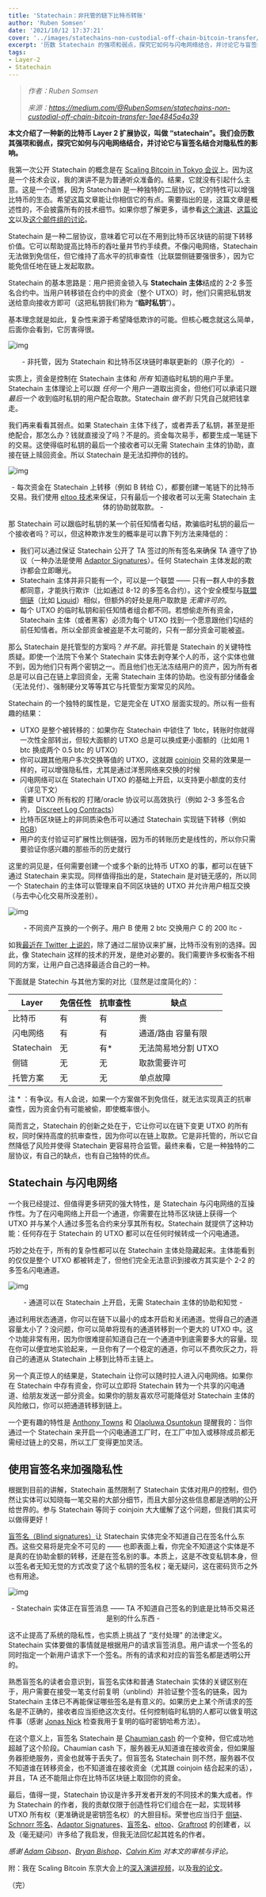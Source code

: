 ```yaml
---
title: 'Statechain：非托管的链下比特币转账'
author: 'Ruben Somsen'
date: '2021/10/12 17:37:21'
cover: '../images/statechains-non-custodial-off-chain-bitcoin-transfer/8XqCIrQ.png'
excerpt: '历数 Statechain 的强项和弱点，探究它如何与闪电网络结合，并讨论它与盲签名结合对隐私性的影响'
tags:
- Layer-2
- Statechain
---
```



> *作者：Ruben Somsen*
> 
> *来源：<https://medium.com/@RubenSomsen/statechains-non-custodial-off-chain-bitcoin-transfer-1ae4845a4a39>*



**本文介绍了一种新的比特币 Layer 2 扩展协议，叫做 “statechain”。我们会历数其强项和弱点，探究它如何与闪电网络结合，并讨论它与盲签名结合对隐私性的影响。**

我第一次公开 Statechain 的概念是在 [Scaling Bitcoin in Tokyo 会议](http://youtu.be/FI9cwksTrQs?t=47m36s)上。因为这是一个技术会议，我的演讲不是为普通听众准备的。结果，它就没有引起什么主意。这是一个遗憾，因为 Statechain 是一种独特的二层协议，它的特性可以增强比特币的生态。希望这篇文章能让你相信它的有点。需要指出的是，这篇文章是概述性的，不会披露所有的技术细节。如果你想了解更多，请参看[这个演讲](http://youtu.be/FI9cwksTrQs?t=47m36s)、[这篇论文](https://github.com/RubenSomsen/rubensomsen.github.io/blob/master/img/statechains.pdf)以及[这个邮件组的讨论](https://lists.linuxfoundation.org/pipermail/bitcoin-dev/2019-June/017005.html)。

Statechain 是一种二层协议，意味着它可以在不用到比特币区块链的前提下转移价值。它可以帮助提高比特币的吞吐量并节约手续费。不像闪电网络，Statechain 无法做到免信任，但它维持了高水平的抗审查性（比联盟侧链要强很多），因为它能免信任地在链上发起取款。

Statechain 的基本思路是：用户把资金锁入与 **Statechain 主体**结成的 2-2 多签名合约中。当用户转移锁在合约中的资金（整个 UTXO）时，他们只需把私钥发送给意向接收方即可（这把私钥我们称为 “**临时私钥**”）。

基本理念就是如此，复杂性来源于希望降低欺诈的可能。但核心概念就这么简单，后面你会看到，它厉害得很。

![img](../images/statechains-non-custodial-off-chain-bitcoin-transfer/e9QwNRA.gif)

<p style="text-align:center">- 非托管，因为 Statechain 和比特币区块链时串联更新的（原子化的） -</p>

实质上，资金是控制在 Statechain 主体和 *所有* 知道临时私钥的用户手里。Statechain 主体理论上可以跟 *任何一个* 用户一道取出资金，但他们可以承诺只跟 *最后一个* 收到临时私钥的用户配合取款。Statechain *做不到* 只凭自己就把钱拿走。

我们再来看看其弱点。如果 Statechain 主体下线了，或者弄丢了私钥，甚至是拒绝配合，那怎么办？钱就直接没了吗？不是的。资金每次易手，都要生成一笔链下的交易。这使得临时私钥的最后一个接收者可以无需 Statechain 主体的协助，直接在链上赎回资金。所以 Statechain 是无法扣押你的钱的。

![img](../images/statechains-non-custodial-off-chain-bitcoin-transfer/8XqCIrQ.png)

<p style="text-align:center">- 每次资金在 Statechain 上转移（例如 B 转给 C），都要创建一笔链下的比特币交易。我们使用 <a href="https://blockstream.com/eltoo.pdf">eltoo 技术</a>来保证，只有最后一个接收者可以无需 Statechain 主体的协助就取款。 -</p>

那 Statechain 可以跟临时私钥的某一个前任知情者勾结，欺骗临时私钥的最后一个接收者吗？可以，但这种欺诈发生的概率是可以靠下列方法来降低的：

- 我们可以通过保证 Statechain 公开了 TA 签过的所有签名来确保 TA 遵守了协议（一种办法是使用 [Adaptor Signatures](http://diyhpl.us/wiki/transcripts/layer2-summit/2018/scriptless-scripts/)）。任何 Statechain 主体发起的欺诈都会立即曝光。
- Statechain 主体并非只能有一个，可以是一个联盟 —— 只有一群人中的多数都同意，才能执行欺诈（比如通过 8-12 的多签名合约）。这个安全模型与[联盟侧链](https://blockstream.com/sidechains.pdf)（比如 [Liquid](https://www.blockstream.com/liquid/)）相似，但额外的好处是用户取款是 *无需许可的*。
- 每个 UTXO 的临时私钥和前任知情者组合都不同。若想偷走所有资金， Statechain 主体（或者黑客）必须为每个 UTXO 找到一个愿意跟他们勾结的前任知情者。所以全部资金被盗是不太可能的，只有一部分资金可能被盗。

那么 Statechain 是托管型的方案吗？*并不是*。非托管是 Statechain 的关键特性质疑。即使一个法院下令某个 Statechain 实体去剥夺某个人的币，这个实体也做不到，因为他们只有两个密钥之一。而且他们也无法冻结用户的资产，因为所有者总是可以自己在链上拿回资金，无需 Statechain 主体的协助。也没有部分储备金（无法兑付）、强制硬分叉等等其它与托管型方案常见的风险。

Statechain 的一个独特的属性是，它是完全在 UTXO 层面实现的。所以有一些有趣的结果：

- UTXO 是整个被转移的：如果你在 Statechain 中锁住了 1btc，转账时你就得一次性全部转出，但较大面额的 UTXO 总是可以换成更小面额的（比如用 1 btc 换成两个 0.5 btc 的 UTXO）
- 你可以跟其他用户多次交换等值的 UTXO，这就跟 [coinjoin](https://en.bitcoin.it/wiki/CoinJoin) 交易的效果是一样的，可以增强隐私性，尤其是通过洋葱网络来交换的时候
- 闪电网络可以在 Statechain UTXO 的基础上开启，以支持更小额度的支付（详见下文）
- 需要 UTXO 所有权的 打赌/oracle 协议可以高效执行（例如 2-3 多签名合约， [Discreet Log Contracts](https://adiabat.github.io/dlc.pdf)）
- 比特币区块链上的非同质染色币可以通过 Statechain 实现链下转移（例如 [RGB](https://github.com/rgb-org/spec)）
- 用户的支付验证可扩展性比侧链强，因为币的转账历史是线性的，所以你只需要验证你感兴趣的那些币的历史就行

这里的洞见是，任何需要创建一个或多个新的比特币 UTXO 的事，都可以在链下通过 Statechain 来实现。同样值得指出的是，Statechain 是对链无感的，所以同一个 Statechain 的主体可以管理来自不同区块链的 UTXO 并允许用户相互交换（与去中心化交易所没差别）。

![img](../images/statechains-non-custodial-off-chain-bitcoin-transfer/qSf_b0Q.png)

<p style="text-align:center">- 不同资产互换的一个例子。用户 B 使用 2 btc 交换用户 C 的 200 ltc -</p>

如我[最近在 Twitter 上说的](https://twitter.com/SomsenRuben/status/1115920063037497344)，除了通过二层协议来扩展，比特币没有别的选择。因此，像 Statechain 这样的技术的开发，是绝对必要的。我们需要许多权衡各不相同的方案，让用户自己选择最适合自己的一种。

下面就是 Statechin 与其他方案的对比（显然是过度简化的）：

| Layer      | 免信任性 | 抗审查性 | 缺点                |
| ---------- | -------- | -------- | ------------------- |
| 比特币     | 有       | 有       | 贵                  |
| 闪电网络   | 有       | 有       | 通道/路由 容量有限  |
| Statechain | 无       | 有*      | 无法简易地分割 UTXO |
| 侧链       | 无       | 无       | 取款需要许可        |
| 托管方案   | 无       | 无       | 单点故障            |

注 * ：有争议。有人会说，如果一个方案做不到免信任，就无法实现真正的抗审查性，因为资金仍有可能被偷，即使概率很小。

简而言之，Statechain 的创新之处在于，它让你可以在链下变更 UTXO 的所有权，同时保持高度的抗审查性，因为你可以在链上取款。它是非托管的，所以它自然降低了风险并使得 Statechain 更容易符合监管。最终来看，它是一种独特的二层协议，有自己的缺点，也有自己独特的优点。

## Statechain 与闪电网络

一个我已经提过、但值得更多研究的强大特性，是 Statechain 与闪电网络的互操作性。为了在闪电网络上开启一个通道，你需要在比特币区块链上获得一个 UTXO 并与某个人通过多签名合约来分享其所有权。Statechain 就提供了这种功能：任何存在于 Statechain 的 UTXO 都可以在任何时候转成一个闪电通道。

巧妙之处在于，所有的复杂性都可以在 Statechain 主体处隐藏起来。主体能看到的仅仅是整个 UTXO 都被转走了，但他们完全无法意识到接收方其实是个 2-2 的多签名闪电通道。

![img](../images/statechains-non-custodial-off-chain-bitcoin-transfer/1fBHnSg.png)

<p style="text-align:center">- 通道可以在 Statechain 上开启，无需 Statechain 主体的协助和知觉 -</p>

通过利用状态通道，你可以在链下以最小的成本开启和关闭通道。觉得自己的通道容量太小了？没问题，你可以简单将现有的通道转移到一个更大的 UTXO 中。这个功能非常有用，因为你很难提前知道自己在一个通道中到底需要多大的容量。现在你可以便宜地实验起来，一旦你有了一个稳定的通道，你可以不费吹灰之力，将自己的通道从 Statechain 上移到比特币主链上。

另一个真正惊人的结果是，Statechain 让你可以随时拉人进入闪电网络。如果你在 Statechain 中存有资金，你可以立即将 Statechain 转为一个共享的闪电通道、给朋友发送一部分资金。如果你的朋友喜欢尽可能降低对 Statechain 主体的风险敞口，你可以把通道转移到链上。

一个更有趣的特性是 [Anthony Towns](https://twitter.com/ajtowns) 和 [Olaoluwa Osuntokun](https://twitter.com/roasbeef) 提醒我的：当你通过一个 Statechain 来开启一个闪电通道工厂时，在工厂中加入或移除成员都无需经过链上的交易，所以工厂变得更加灵活。

## 使用盲签名来加强隐私性

根据到目前的讲解，Statechain 虽然限制了 Statechain 实体对用户的控制，但仍然让实体可以知晓每一笔交易的大部分细节，而且大部分这些信息都是透明的公开给世界的。参与 Statechain 等同于 coinjoin 大大缓解了这个问题，但我们其实可以做得更好！

[盲签名（Blind signatures）](http://diyhpl.us/wiki/transcripts/building-on-bitcoin/2018/blind-signatures-and-scriptless-scripts/)让 Statechain 实体完全不知道自己在签名什么东西。这些交易将是完全不可见的 —— 也即表面上看，你完全不知道这个实体是不是真的在协助金额的转移，还是在签名别的事。本质上，这是不改变私钥本身，但以签名者无知无觉的方式改变了这个私钥的签名权；毫无疑问，这在密码货币之外也有用途。

![img](../images/statechains-non-custodial-off-chain-bitcoin-transfer/NEV4KDg.png)

<p style="text-align:center">- Statechain 实体正在盲签消息 —— TA 不知道自己签名的到底是比特币交易还是别的什么东西 -</p>

这不止提高了系统的隐私性，也实质上挑战了 “支付处理” 的法律定义。Statechain 实体要做的事情就是根据用户的请求盲签消息。用户请求一个签名的同时指定一个新用户请求下一个签名。所有的请求和对应的盲签名都是透明公开的。

熟悉盲签名的读者会意识到，盲签名实体和普通 Statechain 实体的关键区别在于，用户需要在接受一笔支付前复明（unblind）并验证整个签名的链条，因为 Statechain 主体已不再能保证哪些签名是有意义的。如果历史上某个所请求的签名是不正确的，接收者应当拒绝这次支付。任何控制临时私钥的人都可以做复明这件事（感谢 [Jonas Nick](https://twitter.com/n1ckler) 检查我用于复明的临时密钥哈希方法）。

在这个意义上，盲签名 Statechain 是 [Chaumian cash](https://bitcoin.stackexchange.com/questions/9544/how-does-chaum-style-e-cash-work-all-the-wiki-links-are-broken) 的一个变种，但它成功地超越了这个阶段。Chaumian cash 下，服务器无从知道谁在接收资金，但如果服务器拒绝服务，资金也就等于丢失了。但盲签名 Statechain 则不然，服务器不仅不知道谁在转移资金，也不知道谁在接收资金（尤其跟 coinjoin 结合起来的话），并且，TA 还不能阻止你在比特币区块链上取回你的资金。

最后，值得一提，Statechain 协议是许多开发者开发的不同技术的集大成者。作为 Statechain 的作者，我的贡献仅限于创造性将它们组合在一起，实现转移 UTXO 所有权（更准确说是密钥签名权）的大胆目标。荣誉也应当归于 [侧链](https://blockstream.com/sidechains.pdf)、[Schnorr 签名](https://github.com/sipa/bips/blob/bip-schnorr/bip-schnorr.mediawiki)、[Adaptor Signatures](http://diyhpl.us/wiki/transcripts/layer2-summit/2018/scriptless-scripts/)、[盲签名](http://diyhpl.us/wiki/transcripts/building-on-bitcoin/2018/blind-signatures-and-scriptless-scripts/)、[eltoo](https://blockstream.com/eltoo.pdf)、[Graftroot](https://lists.linuxfoundation.org/pipermail/bitcoin-dev/2018-February/015700.html) 的创建者，以及（毫无疑问）许多给了我启发，但我无法回忆起其姓名的作者。

*感谢 [Adam Gibson](https://x0f.org/@waxwing)、[Bryan Bishop](https://twitter.com/kanzure)、[Calvin Kim](https://twitter.com/kcalvinalvinn) 对本文的审核与评论。*

附：我在 Scaling Bitcoin 东京大会上的[深入演讲视频](https://youtu.be/FI9cwksTrQs)，以及[我的论文](https://github.com/RubenSomsen/rubensomsen.github.io/blob/master/img/statechains.pdf)。

（完）